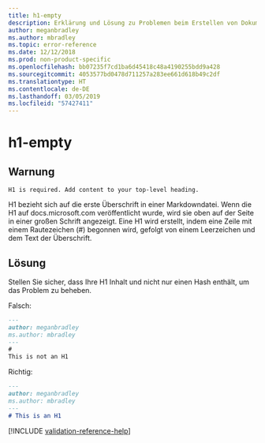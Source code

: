 ```yaml
---
title: h1-empty
description: Erklärung und Lösung zu Problemen beim Erstellen von Dokumentationsartikeln – h1-empty
author: meganbradley
ms.author: mbradley
ms.topic: error-reference
ms.date: 12/12/2018
ms.prod: non-product-specific
ms.openlocfilehash: bb07235f7cd1ba6d45418c48a4190255bdd9a428
ms.sourcegitcommit: 4053577bd0478d711257a283ee661d618b49c2df
ms.translationtype: HT
ms.contentlocale: de-DE
ms.lasthandoff: 03/05/2019
ms.locfileid: "57427411"
---
```

# <a name="h1-empty"></a>h1-empty

## <a name="warning"></a>Warnung

`H1 is required. Add content to your top-level heading.`

H1 bezieht sich auf die erste Überschrift in einer Markdowndatei. Wenn die H1 auf docs.microsoft.com veröffentlicht wurde, wird sie oben auf der Seite in einer großen Schrift angezeigt. Eine H1 wird erstellt, indem eine Zeile mit einem Rautezeichen (#) begonnen wird, gefolgt von einem Leerzeichen und dem Text der Überschrift.

## <a name="resolution"></a>Lösung

Stellen Sie sicher, dass Ihre H1 Inhalt und nicht nur einen Hash enthält, um das Problem zu beheben.

Falsch:

```markdown
---
author: meganbradley
ms.author: mbradley
---
#
This is not an H1
```

Richtig:

```markdown
---
author: meganbradley
ms.author: mbradley
---
# This is an H1
```

<!--make sure to add this file to your includes folder and verify the path-->
[!INCLUDE [validation-reference-help](includes/validation-reference-help.md)]